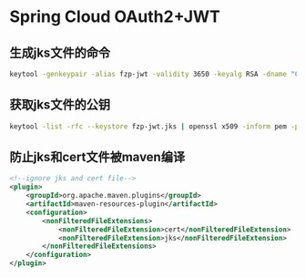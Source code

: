 # Spring Cloud OAuth2+JWT

## 生成jks文件的命令

```bash
keytool -genkeypair -alias fzp-jwt -validity 3650 -keyalg RSA -dname "CN=jwt,OU=jtw,O=jtw,L=zurich,S=zurich,C=CH" -keypass fzp123 -keystore fzp-jwt.jks -storepass fzp123
```

## 获取jks文件的公钥

```bash
keytool -list -rfc --keystore fzp-jwt.jks | openssl x509 -inform pem -pubkey
```

## 防止jks和cert文件被maven编译
```xml
<!--ignore jks and cert file-->
<plugin>
    <groupId>org.apache.maven.plugins</groupId>
    <artifactId>maven-resources-plugin</artifactId>
    <configuration>
        <nonFilteredFileExtensions>
            <nonFilteredFileExtension>cert</nonFilteredFileExtension>
            <nonFilteredFileExtension>jks</nonFilteredFileExtension>
        </nonFilteredFileExtensions>
    </configuration>
</plugin>
```
